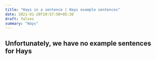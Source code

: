 ```yaml
---
title: "Hays in a sentence | Hays example sentences"
date: 2021-01-20T19:57:50+05:30
draft: falses
summary: "Hays"
---
```

## Unfortunately, we have no example sentences for Hays                 
